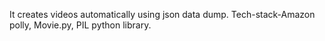It creates videos automatically using json data dump.
Tech-stack-Amazon polly, Movie.py, PIL python library.
